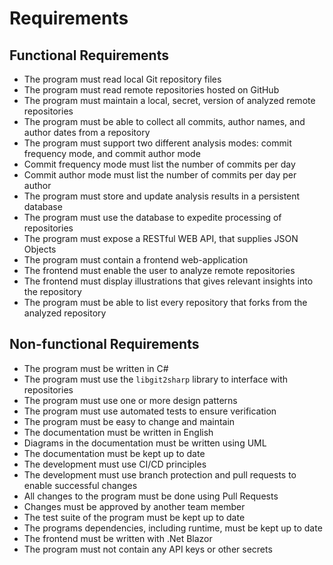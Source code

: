 # Requirements

## Functional Requirements

* The program must read local Git repository files
* The program must read remote repositories hosted on GitHub
* The program must maintain a local, secret, version of analyzed remote repositories
* The program must be able to collect all commits, author names, and author dates from a repository
* The program must support two different analysis modes: commit frequency mode, and commit author mode
* Commit frequency mode must list the number of commits per day
* Commit author mode must list the number of commits per day per author
* The program must store and update analysis results in a persistent database
* The program must use the database to expedite processing of repositories
* The program must expose a RESTful WEB API, that supplies JSON Objects
* The program must contain a frontend web-application
* The frontend must enable the user to analyze remote repositories
* The frontend must display illustrations that gives relevant insights into the repository
* The program must be able to list every repository that forks from the analyzed repository

## Non-functional Requirements

* The program must be written in C#
* The program must use the `libgit2sharp` library to interface with repositories
* The program must use one or more design patterns
* The program must use automated tests to ensure verification
* The program must be easy to change and maintain
* The documentation must be written in English
* Diagrams in the documentation must be written using UML
* The documentation must be kept up to date
* The development must use CI/CD principles
* The development must use branch protection and pull requests to enable successful changes
* All changes to the program must be done using Pull Requests
* Changes must be approved by another team member
* The test suite of the program must be kept up to date
* The programs dependencies, including runtime, must be kept up to date
* The frontend must be written with .Net Blazor
* The program must not contain any API keys or other secrets
